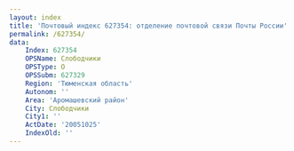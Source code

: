 ```yaml
---
layout: index
title: 'Почтовый индекс 627354: отделение почтовой связи Почты России'
permalink: /627354/
data:
    Index: 627354
    OPSName: Слободчики
    OPSType: О
    OPSSubm: 627329
    Region: 'Тюменская область'
    Autonom: ''
    Area: 'Аромашевский район'
    City: Слободчики
    City1: ''
    ActDate: '20051025'
    IndexOld: ''
---
```

